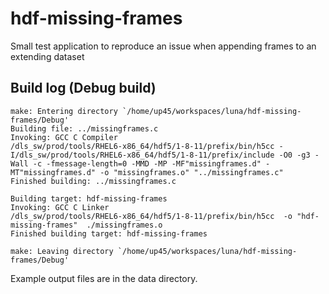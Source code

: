 # hdf-missing-frames

Small test application to reproduce an issue when appending frames to an extending dataset


## Build log (Debug build)

    make: Entering directory `/home/up45/workspaces/luna/hdf-missing-frames/Debug'
    Building file: ../missingframes.c
    Invoking: GCC C Compiler
    /dls_sw/prod/tools/RHEL6-x86_64/hdf5/1-8-11/prefix/bin/h5cc -I/dls_sw/prod/tools/RHEL6-x86_64/hdf5/1-8-11/prefix/include -O0 -g3 -Wall -c -fmessage-length=0 -MMD -MP -MF"missingframes.d" -MT"missingframes.d" -o "missingframes.o" "../missingframes.c"
    Finished building: ../missingframes.c
     
    Building target: hdf-missing-frames
    Invoking: GCC C Linker
    /dls_sw/prod/tools/RHEL6-x86_64/hdf5/1-8-11/prefix/bin/h5cc  -o "hdf-missing-frames"  ./missingframes.o   
    Finished building target: hdf-missing-frames
     
    make: Leaving directory `/home/up45/workspaces/luna/hdf-missing-frames/Debug'


Example output files are in the data directory.


